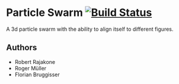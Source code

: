 # Particle Swarm [![Build Status](https://travis-ci.org/cansik/comgr-particle-swarm.svg)](https://travis-ci.org/cansik/comgr-particle-swarm)
A 3d particle swarm with the ability to align itself to different figures.

## Authors
* Robert Rajakone
* Roger Müller
* Florian Bruggisser
